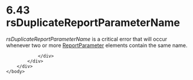 <html dir="LTR" xmlns:mshelp="http://msdn.microsoft.com/mshelp" xmlns:ddue="http://ddue.schemas.microsoft.com/authoring/2003/5" xmlns:xlink="http://www.w3.org/1999/xlink" xmlns:tool="http://www.microsoft.com/tooltip">
    <head>
        <meta http-equiv="Content-Type" content="text/html; CHARSET=utf-8"></meta>
        <meta name="save" content="history"></meta>
        <title>6.43 rsDuplicateReportParameterName</title>
        <xml>
            <mshelp:toctitle title="6.43 rsDuplicateReportParameterName"></mshelp:toctitle>
            <mshelp:rltitle title="[MS-RDL]: rsDuplicateReportParameterName"></mshelp:rltitle>
            <mshelp:keyword index="A" term="f499227f-70e3-46f4-a0ba-8ea6bd29b268"></mshelp:keyword>
            <mshelp:attr name="DCSext.ContentType" value="open specification"></mshelp:attr>
            <mshelp:attr name="AssetID" value="f499227f-70e3-46f4-a0ba-8ea6bd29b268"></mshelp:attr>
            <mshelp:attr name="TopicType" value="kbRef"></mshelp:attr>
            <mshelp:attr name="DCSext.Title" value="[MS-RDL]: rsDuplicateReportParameterName" />
        </xml>
    </head>
    <body>
        <div id="header">
            <h1 class="heading">6.43 rsDuplicateReportParameterName</h1>
        </div>
        <div id="mainSection">
            <div id="mainBody">
                <div id="allHistory" class="saveHistory"></div>
                <div id="sectionSection0" class="section" name="collapseableSection">
                    

<p><i>rsDuplicateReportParameterName</i> is a critical error
that will occur whenever two or more <a href="7c3f4c83-9172-48db-94c1-693295c5d623.htm">ReportParameter</a> elements
contain the same name. </p>


                </div>
            </div>
        </div>
    </body>
</html>